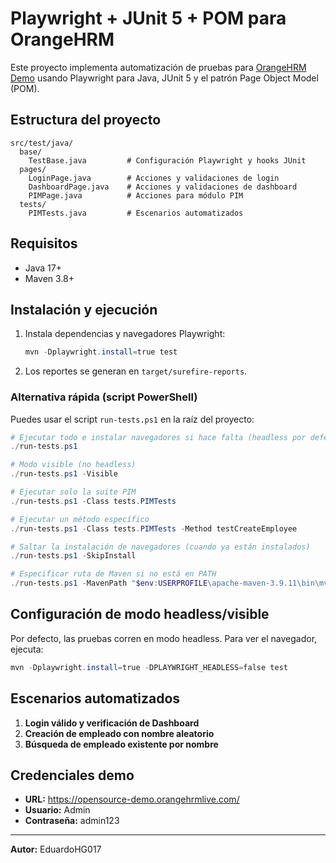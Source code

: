 # Playwright + JUnit 5 + POM para OrangeHRM

Este proyecto implementa automatización de pruebas para [OrangeHRM Demo](https://opensource-demo.orangehrmlive.com/) usando Playwright para Java, JUnit 5 y el patrón Page Object Model (POM).

## Estructura del proyecto

```
src/test/java/
  base/
    TestBase.java         # Configuración Playwright y hooks JUnit
  pages/
    LoginPage.java        # Acciones y validaciones de login
    DashboardPage.java    # Acciones y validaciones de dashboard
    PIMPage.java          # Acciones para módulo PIM
  tests/
    PIMTests.java         # Escenarios automatizados
```

## Requisitos
- Java 17+
- Maven 3.8+

## Instalación y ejecución
1. Instala dependencias y navegadores Playwright:

   ```powershell
   mvn -Dplaywright.install=true test
   ```

2. Los reportes se generan en `target/surefire-reports`.

### Alternativa rápida (script PowerShell)

Puedes usar el script `run-tests.ps1` en la raíz del proyecto:

```powershell
# Ejecutar todo e instalar navegadores si hace falta (headless por defecto)
./run-tests.ps1

# Modo visible (no headless)
./run-tests.ps1 -Visible

# Ejecutar solo la suite PIM
./run-tests.ps1 -Class tests.PIMTests

# Ejecutar un método específico
./run-tests.ps1 -Class tests.PIMTests -Method testCreateEmployee

# Saltar la instalación de navegadores (cuando ya están instalados)
./run-tests.ps1 -SkipInstall

# Especificar ruta de Maven si no está en PATH
./run-tests.ps1 -MavenPath "$env:USERPROFILE\apache-maven-3.9.11\bin\mvn.cmd"
```

## Configuración de modo headless/visible
Por defecto, las pruebas corren en modo headless. Para ver el navegador, ejecuta:

```powershell
mvn -Dplaywright.install=true -DPLAYWRIGHT_HEADLESS=false test
```

## Escenarios automatizados
1. **Login válido y verificación de Dashboard**
2. **Creación de empleado con nombre aleatorio**
3. **Búsqueda de empleado existente por nombre**

## Credenciales demo
- **URL:** https://opensource-demo.orangehrmlive.com/
- **Usuario:** Admin
- **Contraseña:** admin123

---

**Autor:** EduardoHG017
